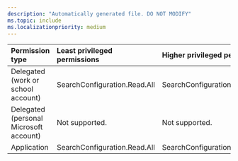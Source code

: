 ```yaml
---
description: "Automatically generated file. DO NOT MODIFY"
ms.topic: include
ms.localizationpriority: medium
---
```


|Permission type|Least privileged permissions|Higher privileged permissions|
|:---|:---|:---|
|Delegated (work or school account)|SearchConfiguration.Read.All|SearchConfiguration.ReadWrite.All|
|Delegated (personal Microsoft account)|Not supported.|Not supported.|
|Application|SearchConfiguration.Read.All|SearchConfiguration.ReadWrite.All|

